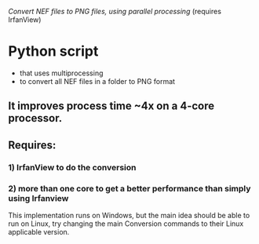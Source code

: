*Convert NEF files to PNG files, using parallel processing* (requires IrfanView)

# Python script
* that uses multiprocessing 
* to convert all NEF files in a folder to PNG format

## It improves process time ~4x on a 4-core processor.

## Requires: 
### 1) IrfanView to do the conversion
### 2) more than one core to get a better performance than simply using Irfanview
 
This implementation runs on Windows, but the main idea should be able to run on Linux, try changing the main Conversion commands to their Linux applicable version.
